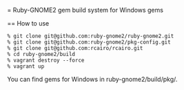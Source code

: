 = Ruby-GNOME2 gem build system for Windows gems

== How to use

    % git clone git@github.com:ruby-gnome2/ruby-gnome2.git
    % git clone git@github.com:ruby-gnome2/pkg-config.git
    % git clone git@github.com:rcairo/rcairo.git
    % cd ruby-gnome2/build
    % vagrant destroy --force
    % vagrant up

You can find gems for Windows in ruby-gnome2/build/pkg/.
